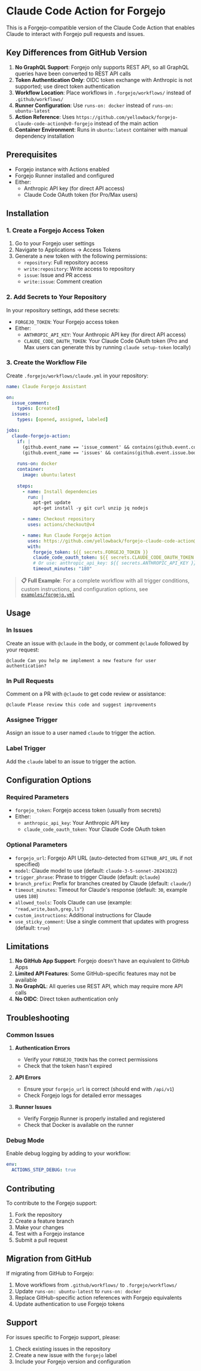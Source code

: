 # Claude Code Action for Forgejo

This is a Forgejo-compatible version of the Claude Code Action that enables Claude to interact with Forgejo pull requests and issues.

## Key Differences from GitHub Version

1. **No GraphQL Support**: Forgejo only supports REST API, so all GraphQL queries have been converted to REST API calls
2. **Token Authentication Only**: OIDC token exchange with Anthropic is not supported; use direct token authentication
3. **Workflow Location**: Place workflows in `.forgejo/workflows/` instead of `.github/workflows/`
4. **Runner Configuration**: Use `runs-on: docker` instead of `runs-on: ubuntu-latest`
5. **Action Reference**: Uses `https://github.com/yellowback/forgejo-claude-code-action@v0-forgejo` instead of the main action
6. **Container Environment**: Runs in `ubuntu:latest` container with manual dependency installation

## Prerequisites

- Forgejo instance with Actions enabled
- Forgejo Runner installed and configured
- Either:
  - Anthropic API key (for direct API access)
  - Claude Code OAuth token (for Pro/Max users)

## Installation

### 1. Create a Forgejo Access Token

1. Go to your Forgejo user settings
2. Navigate to Applications → Access Tokens
3. Generate a new token with the following permissions:
   - `repository`: Full repository access
   - `write:repository`: Write access to repository
   - `issue`: Issue and PR access
   - `write:issue`: Comment creation

### 2. Add Secrets to Your Repository

In your repository settings, add these secrets:
- `FORGEJO_TOKEN`: Your Forgejo access token
- Either:
  - `ANTHROPIC_API_KEY`: Your Anthropic API key (for direct API access)
  - `CLAUDE_CODE_OAUTH_TOKEN`: Your Claude Code OAuth token (Pro and Max users can generate this by running `claude setup-token` locally)

### 3. Create the Workflow File

Create `.forgejo/workflows/claude.yml` in your repository:

```yaml
name: Claude Forgejo Assistant

on:
  issue_comment:
    types: [created]
  issues:
    types: [opened, assigned, labeled]

jobs:
  claude-forgejo-action:
    if: |
      (github.event_name == 'issue_comment' && contains(github.event.comment.body, '@claude')) ||
      (github.event_name == 'issues' && contains(github.event.issue.body, '@claude'))
    
    runs-on: docker
    container:
      image: ubuntu:latest
    
    steps:
      - name: Install dependencies
        run: |
          apt-get update
          apt-get install -y git curl unzip jq nodejs

      - name: Checkout repository
        uses: actions/checkout@v4

      - name: Run Claude Forgejo Action
        uses: https://github.com/yellowback/forgejo-claude-code-action@v0-forgejo
        with:
          forgejo_token: ${{ secrets.FORGEJO_TOKEN }}
          claude_code_oauth_token: ${{ secrets.CLAUDE_CODE_OAUTH_TOKEN }}
          # Or use: anthropic_api_key: ${{ secrets.ANTHROPIC_API_KEY }}
          timeout_minutes: "180"
```

> **📋 Full Example**: For a complete workflow with all trigger conditions, custom instructions, and configuration options, see [`examples/forgejo.yml`](./examples/forgejo.yml)

## Usage

### In Issues
Create an issue with `@claude` in the body, or comment `@claude` followed by your request:
```
@claude Can you help me implement a new feature for user authentication?
```

### In Pull Requests
Comment on a PR with `@claude` to get code review or assistance:
```
@claude Please review this code and suggest improvements
```

### Assignee Trigger
Assign an issue to a user named `claude` to trigger the action.

### Label Trigger
Add the `claude` label to an issue to trigger the action.

## Configuration Options

### Required Parameters
- `forgejo_token`: Forgejo access token (usually from secrets)
- Either:
  - `anthropic_api_key`: Your Anthropic API key
  - `claude_code_oauth_token`: Your Claude Code OAuth token

### Optional Parameters
- `forgejo_url`: Forgejo API URL (auto-detected from `GITHUB_API_URL` if not specified)
- `model`: Claude model to use (default: `claude-3-5-sonnet-20241022`)
- `trigger_phrase`: Phrase to trigger Claude (default: `@claude`)
- `branch_prefix`: Prefix for branches created by Claude (default: `claude/`)
- `timeout_minutes`: Timeout for Claude's response (default: `30`, example uses `180`)
- `allowed_tools`: Tools Claude can use (example: `"read,write,bash,grep,ls"`)
- `custom_instructions`: Additional instructions for Claude
- `use_sticky_comment`: Use a single comment that updates with progress (default: `true`)

## Limitations

1. **No GitHub App Support**: Forgejo doesn't have an equivalent to GitHub Apps
2. **Limited API Features**: Some GitHub-specific features may not be available
3. **No GraphQL**: All queries use REST API, which may require more API calls
4. **No OIDC**: Direct token authentication only

## Troubleshooting

### Common Issues

1. **Authentication Errors**
   - Verify your `FORGEJO_TOKEN` has the correct permissions
   - Check that the token hasn't expired

2. **API Errors**
   - Ensure your `forgejo_url` is correct (should end with `/api/v1`)
   - Check Forgejo logs for detailed error messages

3. **Runner Issues**
   - Verify Forgejo Runner is properly installed and registered
   - Check that Docker is available on the runner

### Debug Mode

Enable debug logging by adding to your workflow:
```yaml
env:
  ACTIONS_STEP_DEBUG: true
```

## Contributing

To contribute to the Forgejo support:

1. Fork the repository
2. Create a feature branch
3. Make your changes
4. Test with a Forgejo instance
5. Submit a pull request

## Migration from GitHub

If migrating from GitHub to Forgejo:

1. Move workflows from `.github/workflows/` to `.forgejo/workflows/`
2. Update `runs-on: ubuntu-latest` to `runs-on: docker`
3. Replace GitHub-specific action references with Forgejo equivalents
4. Update authentication to use Forgejo tokens

## Support

For issues specific to Forgejo support, please:
1. Check existing issues in the repository
2. Create a new issue with the `forgejo` label
3. Include your Forgejo version and configuration